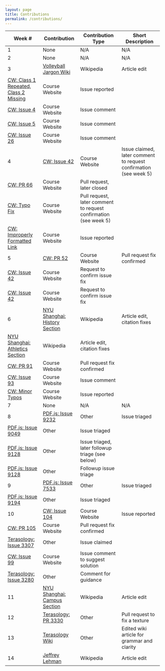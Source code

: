 ```yaml
---
layout: page
title: Contributions
permalink: /contributions/
---
```


Week # | Contribution | Contribution Type | Short Description
--- | --- | --- | ---
1 | None | N/A | N/A
2 | None | N/A | N/A
3 | [Volleyball Jargon Wiki](https://en.wikipedia.org/w/index.php?title=Volleyball_jargon&oldid=824693658) | Wikipedia | Article edit
  | [CW: Class 1 Repeated, Class 2 Missing](https://github.com/joannakl/cs480_s18/issues/7) | Course Website | Issue reported
  | [CW: Issue 4](https://github.com/joannakl/cs480_s18/issues/4) | Course Website | Issue comment
  | [CW: Issue 5](https://github.com/joannakl/cs480_s18/issues/5) | Course Website | Issue comment
  | [CW: Issue 26](https://github.com/joannakl/cs480_s18/issues/26) | Course Website | Issue comment
4 | [CW: Issue 42](https://github.com/joannakl/cs480_s18/issues/42) | Course Website | Issue claimed, later comment to request confirmation (see week 5)
  | [CW: PR 66](https://github.com/joannakl/cs480_s18/pull/66) | Course Website | Pull request, later closed
  | [CW: Typo Fix](https://github.com/joannakl/cs480_s18/pull/70) | Course Website | Pull request, later comment to request confirmation (see week 5)
  | [CW: Improperly Formatted Link](https://github.com/joannakl/cs480_s18/issues/85) | Course Website | Issue reported 
5 | [CW: PR 52](https://github.com/joannakl/cs480_s18/pull/52) | Course Website | Pull request fix confirmed
  | [CW: Issue 42](https://github.com/joannakl/cs480_s18/pull/70) | Course Website | Request to confirm issue fix
  | [CW: Issue 42](https://github.com/joannakl/cs480_s18/issues/42) | Course Website | Request to confirm issue fix
6 | [NYU Shanghai: History Section](https://en.wikipedia.org/w/index.php?title=New_York_University_Shanghai&oldid=828005098) | Wikipedia | Article edit, citation fixes
  | [NYU Shanghai: Athletics Section](https://en.wikipedia.org/w/index.php?title=New_York_University_Shanghai&oldid=828023354) | Wikipedia | Article edit, citation fixes
  | [CW: PR 91](https://github.com/joannakl/cs480_s18/pull/91) | Course Website | Pull request fix confirmed
  | [CW: Issue 93](https://github.com/joannakl/cs480_s18/issues/93) | Course Website | Issue comment
  | [CW: Minor Typos](https://github.com/joannakl/cs480_s18/issues/95) | Course Website | Issue reported
7 | None | N/A | N/A
8 | [PDF.js: Issue 9232](https://github.com/mozilla/pdf.js/issues/9232) | Other | Issue triaged
  | [PDF.js: Issue 9049](https://github.com/mozilla/pdf.js/issues/9049) | Other | Issue triaged
  | [PDF.js: Issue 9128](https://github.com/mozilla/pdf.js/issues/9128) | Other | Issue triaged, later followup triage (see below)
  | [PDF.js: Issue 9128](https://github.com/mozilla/pdf.js/issues/9128) | Other | Followup issue triage
9 | [PDF.js: Issue 7533](https://github.com/mozilla/pdf.js/issues/7533) | Other | Issue triaged
  | [PDF.js: Issue 9194](https://github.com/mozilla/pdf.js/issues/9194) | Other | Issue triaged
10| [CW: Issue 104](https://github.com/joannakl/cs480_s18/issues/104) | Course Website | Issue reported
  | [CW: PR 105](https://github.com/joannakl/cs480_s18/pull/105) | Course Website | Pull request fix confirmed
  | [Terasology: Issue 3307](https://github.com/MovingBlocks/Terasology/issues/3307) | Other | Issue claimed
  | [CW: Issue 99](https://github.com/joannakl/cs480_s18/issues/99) | Course Website | Issue comment to suggest solution
  | [Terasology: Issue 3280](https://github.com/MovingBlocks/Terasology/issues/3280) | Other | Comment for guidance
11| [NYU Shanghai: Campus Section](https://en.wikipedia.org/wiki/New_York_University_Shanghai) | Wikipedia | Article edit
12| [Terasology: PR 3330](https://github.com/MovingBlocks/Terasology/pull/3330) | Other | Pull request to fix a texture
13| [Terasology Wiki](https://github.com/Terasology/TutorialAssetSystem/wiki/Add-New-Creature/dee8d612c6bfe9a601300e33f3ac84c3ba236a04) | Other | Edited wiki article for grammar and clarity
14| [Jeffrey Lehman](https://en.wikipedia.org/wiki/Jeffrey_S._Lehman) | Wikipedia | Article edit
